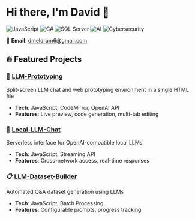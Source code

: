 # Hi there, I'm David 👋
![JavaScript](https://img.shields.io/badge/JavaScript-F7DF1E?style=for-the-badge&logo=javascript&logoColor=black)
![C#](https://img.shields.io/badge/C%23-239120?style=for-the-badge&logo=c-sharp&logoColor=white)
![SQL Server](https://img.shields.io/badge/Microsoft_SQL_Server-CC2927?style=for-the-badge&logo=microsoft-sql-server&logoColor=white)
![AI](https://img.shields.io/badge/AI-Enthusiast-blue?style=for-the-badge)
![Cybersecurity](https://img.shields.io/badge/Cybersecurity-Focus-red?style=for-the-badge)

📧 **Email**: [dmeldrum6@gmail.com](mailto:dmeldrum6@gmail.com)

 
## 🔥 Featured Projects

### 🎯 [LLM-Prototyping](https://github.com/dmeldrum6/LLM-Prototyping)
Split-screen LLM chat and web prototyping environment in a single HTML file
- **Tech**: JavaScript, CodeMirror, OpenAI API
- **Features**: Live preview, code generation, multi-tab editing

### 💬 [Local-LLM-Chat](https://github.com/dmeldrum6/Local-LLM-Chat) 
Serverless interface for OpenAI-compatible local LLMs
- **Tech**: JavaScript, Streaming API
- **Features**: Cross-network access, real-time responses

### 📋 [LLM-Dataset-Builder](https://github.com/dmeldrum6/LLM-Dataset-Builder)
Automated Q&A dataset generation using LLMs
- **Tech**: JavaScript, Batch Processing
- **Features**: Configurable prompts, progress tracking


